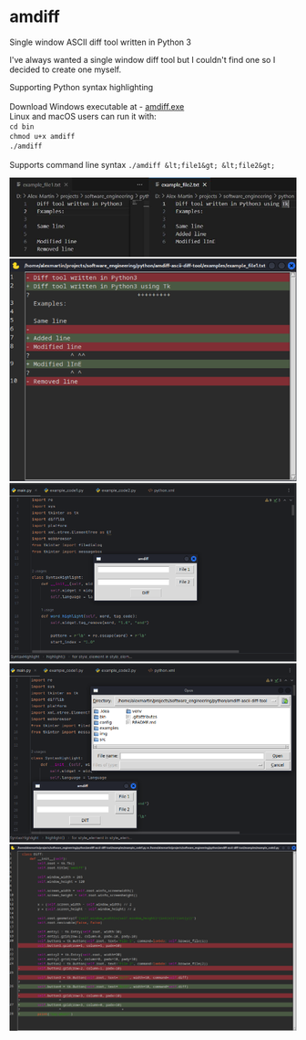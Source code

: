 # amdiff

Single window ASCII diff tool written in Python 3<br>

I've always wanted a single window diff tool but I couldn't find one so I decided to create one myself.

Supporting Python syntax highlighting
<br>
<br>
Download Windows executable at - <a href="https://github.com/AlexMartin17/amdiff-ascii-diff-tool/blob/master/bin/win32/amdiff.exe">amdiff.exe</a>
<br>
Linux and macOS users can run it with:<br>
`cd bin`<br>
`chmod u+x amdiff`<br>
`./amdiff`
<br>
<br>
Supports command line syntax `./amdiff &lt;file1&gt; &lt;file2&gt;`
<br>

<img src="https://raw.githubusercontent.com/AlexMartin17/amdiff-ascii-diff-tool/master/img/examples/example_files.JPG">
<img src="https://raw.githubusercontent.com/AlexMartin17/amdiff-ascii-diff-tool/master/img/examples/example_files2.png">

<img src="https://raw.githubusercontent.com/AlexMartin17/amdiff-ascii-diff-tool/master/img/examples/gui1.png">
<img src="https://raw.githubusercontent.com/AlexMartin17/amdiff-ascii-diff-tool/master/img/examples/gui2.png">
<img src="https://raw.githubusercontent.com/AlexMartin17/amdiff-ascii-diff-tool/master/img/examples/gui3.png">
